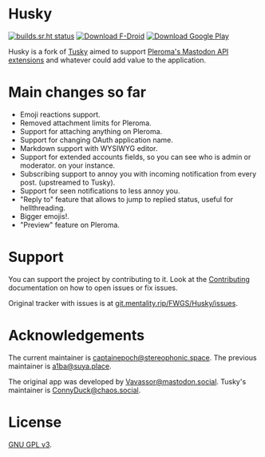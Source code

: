# Husky

[![builds.sr.ht status](https://builds.sr.ht/~captainepoch/husky/commits.svg)](https://builds.sr.ht/~captainepoch/husky)
[![Download F-Droid](https://img.shields.io/badge/Download-F--Droid-blue)][husky_fdroid]
[![Download Google Play](https://img.shields.io/badge/Download-Play-blue)][husky_playstore]

Husky is a fork of [Tusky][tusky_github] aimed to support [Pleroma's Mastodon
API extensions][mastodon_api_extensions] and whatever could add value to the
application.

# Main changes so far

- Emoji reactions support.
- Removed attachment limits for Pleroma.
- Support for attaching anything on Pleroma.
- Support for changing OAuth application name.
- Markdown support with WYSIWYG editor.
- Support for extended accounts fields, so you can see who is admin or
  moderator. on your instance.
- Subscribing support to annoy you with incoming notification from every post.
  (upstreamed to Tusky).
- Support for seen notifications to less annoy you.
- "Reply to" feature that allows to jump to replied status, useful for
  hellthreading.
- Bigger emojis!.
- "Preview" feature on Pleroma.

# Support

You can support the project by contributing to it. Look at the
[Contributing][husky_man_contributing] documentation on how to open issues or
fix issues.

Original tracker with issues is at
[git.mentality.rip/FWGS/Husky/issues][husky_original_issues].

# Acknowledgements

The current maintainer is [captainepoch@stereophonic.space][husky_maintainer].
The previous maintainer is
[a1ba@suya.place][husky_previous_maintainer].

The original app was developed by
[Vavassor@mastodon.social][tusky_original_dev]. Tusky's maintainer is
[ConnyDuck@chaos.social][tusky_maintainer].

# License

[GNU GPL v3][copying].

[copying]: ./COPYING
[husky_fdroid]: https://f-droid.org/repository/browse/?fdid=su.xash.husky
[husky_maintainer]: https://stereophonic.space/captainepoch
[husky_man]: https://codeberg.org/husky/husky-man
[husky_man_contributing]: https://codeberg.org/husky/husky-man/src/branch/master/contributing.md
[husky_original_issues]: https://git.mentality.rip/FWGS/Husky/issues
[husky_playstore]: https://play.google.com/store/apps/details?id=su.xash.husky
[husky_previous_maintainer]: https://suya.place/users/a1ba
[husky_todo]: https://codeberg.org/husky/husky/issues
[mastodon_api_extensions]: https://docs-develop.pleroma.social/backend/development/API/differences_in_mastoapi_responses/
[tusky_github]: https://github.com/tuskyapp/Tusky
[tusky_maintainer]: https://chaos.social/@ConnyDuck
[tusky_original_dev]: https://mastodon.social/@Vavassor
